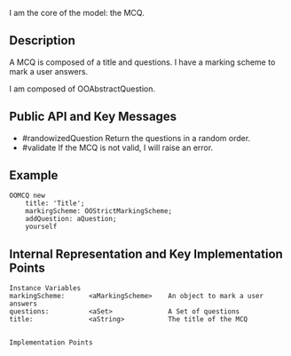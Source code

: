 I am the core of the model: the MCQ.

Description
---------------------

A MCQ is composed of a title and questions. I have a marking scheme to mark a user answers. 

I am composed of OOAbstractQuestion. 

Public API and Key Messages
---------------------

- #randowizedQuestion 	Return the questions in a random order.
- #validate 				If the MCQ is not valid, I will raise an error.

Example
---------------------
 
	OOMCQ new
		title: 'Title';
		markirgScheme: OOStrictMarkingScheme;
		addQuestion: aQuestion;
		yourself

Internal Representation and Key Implementation Points
---------------------

    Instance Variables
	markingScheme:		<aMarkingScheme> 	An object to mark a user answers
	questions:			<aSet>				A Set of questions
	title:				<aString>			The title of the MCQ


    Implementation Points